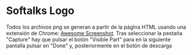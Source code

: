 # Softalks Logo
Todos los archivos png se generan a partir de la página HTML usando una extensión de Chrome: [Awesome Screenshot](https://chrome.google.com/webstore/detail/awesome-screenshot-and-sc/nlipoenfbbikpbjkfpfillcgkoblgpmj). Tras seleccionar la pestaña "Capture" hay que pulsar el botón "Visible Part" para en la siguiente pantalla pulsar en "Done" y, posteriormente en el botón de descarga
